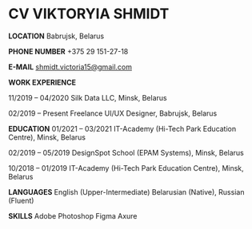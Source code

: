# CV VIKTORYIA SHMIDT 

**LOCATION**
Babrujsk, Belarus

**PHONE NUMBER**
+375 29 151-27-18

**E-MAIL**
shmidt.victoria15@gmail.com

**WORK EXPERIENCE**

11/2019 – 04/2020
Silk Data LLC, Minsk, Belarus

02/2019 – Present
Freelance UI/UX Designer, Babrujsk, Belarus

**EDUCATION**
01/2021 – 03/2021
IT-Academy (Hi-Tech Park Education Centre), Minsk, Belarus

02/2019 – 05/2019
DesignSpot School (EPAM Systems), Minsk, Belarus

10/2018 – 01/2019
IT-Academy (Hi-Tech Park Education Centre), Minsk, Belarus

**LANGUAGES**
English (Upper-Intermediate)
Belarusian (Native), Russian (Fluent)

**SKILLS**
Adobe Photoshop
Figma
Axure

